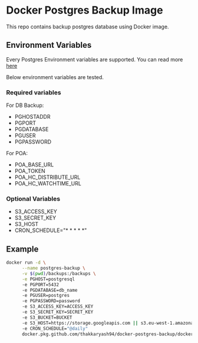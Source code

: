 # Docker Postgres Backup Image

This repo contains backup postgres database using Docker image.


## Environment Variables

Every Postgres Environment variables are supported. You can read more [here](https://www.postgresql.org/docs/current/libpq-envars.html)

Below environment variables are tested.

### Required variables

For DB Backup:

- PGHOSTADDR
- PGPORT
- PGDATABASE
- PGUSER
- PGPASSWORD

For POA:

- POA_BASE_URL
- POA_TOKEN
- POA_HC_DISTRIBUTE_URL
- POA_HC_WATCHTIME_URL

### Optional Variables

- S3_ACCESS_KEY
- S3_SECRET_KEY
- S3_HOST
- CRON_SCHEDULE="* * * * *"

## Example

```sh
docker run -d \
      --name postgres-backup \
      -v $(pwd)/backups:/backups \
      -e PGHOST=postgresql
      -e PGPORT=5432
      -e PGDATABASE=db_name
      -e PGUSER=postgres
      -e PGPASSWORD=password
      -e S3_ACCESS_KEY=ACCESS_KEY
      -e S3_SECRET_KEY=SECRET_KEY
      -e S3_BUCKET=BUCKET
      -e S3_HOST=https://storage.googleapis.com || s3.eu-west-1.amazonaws.com
      -e CRON_SCHEDULE="@daily"
      docker.pkg.github.com/thakkaryash94/docker-postgres-backup/docker-postgres-backup:latest
```
